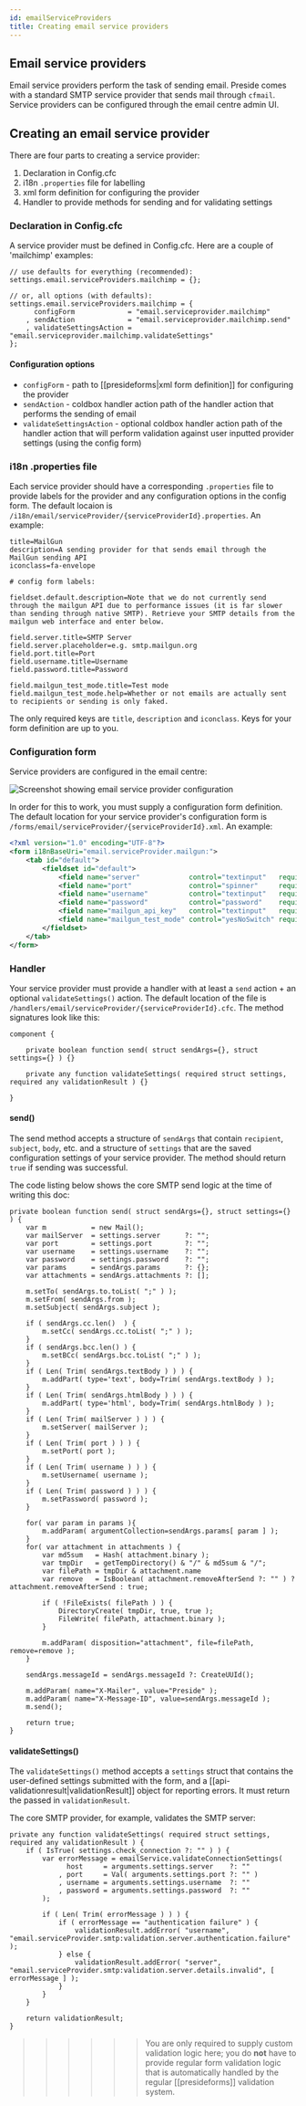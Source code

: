 ```yaml
---
id: emailServiceProviders
title: Creating email service providers
---
```


## Email service providers

Email service providers perform the task of sending email. Preside comes with a standard SMTP service provider that sends mail through `cfmail`. Service providers can be configured through the email centre admin UI.

## Creating an email service provider

There are four parts to creating a service provider:

1. Declaration in Config.cfc
2. i18n `.properties` file for labelling
3. xml form definition for configuring the provider
4. Handler to provide methods for sending and for validating settings

### Declaration in Config.cfc

A service provider must be defined in Config.cfc. Here are a couple of 'mailchimp' examples:

```luceescript
// use defaults for everything (recommended):
settings.email.serviceProviders.mailchimp = {};

// or, all options (with defaults):
settings.email.serviceProviders.mailchimp = {
      configForm             = "email.serviceprovider.mailchimp"
    , sendAction             = "email.serviceprovider.mailchimp.send"
    , validateSettingsAction = "email.serviceprovider.mailchimp.validateSettings"
};
```

#### Configuration options

* `configForm` - path to [[presideforms|xml form definition]] for configuring the provider
* `sendAction` - coldbox handler action path of the handler action that performs the sending of email
* `validateSettingsAction` - optional coldbox handler action path of the handler action that will perform validation against user inputted provider settings (using the config form)

### i18n .properties file

Each service provider should have a corresponding `.properties` file to provide labels for the provider and any configuration options in the config form. The default locaion is `/i18n/email/serviceProvider/{serviceProviderId}.properties`. An example:

```properties
title=MailGun
description=A sending provider for that sends email through the MailGun sending API
iconclass=fa-envelope

# config form labels:

fieldset.default.description=Note that we do not currently send through the mailgun API due to performance issues (it is far slower than sending through native SMTP). Retrieve your SMTP details from the mailgun web interface and enter below.

field.server.title=SMTP Server
field.server.placeholder=e.g. smtp.mailgun.org
field.port.title=Port
field.username.title=Username
field.password.title=Password

field.mailgun_test_mode.title=Test mode
field.mailgun_test_mode.help=Whether or not emails are actually sent to recipients or sending is only faked.

```

The only required keys are `title`, `description` and `iconclass`. Keys for your form definition are up to you.

### Configuration form

Service providers are configured in the email centre:


![Screenshot showing email service provider configuration](images/screenshots/emailServiceProviderSettings.png)


In order for this to work, you must supply a configuration form definition. The default location for your service provider's configuration form is `/forms/email/serviceProvider/{serviceProviderId}.xml`. An example:

```xml
<?xml version="1.0" encoding="UTF-8"?>
<form i18nBaseUri="email.serviceProvider.mailgun:">
    <tab id="default">
        <fieldset id="default">
            <field name="server"            control="textinput"   required="false" default="smtp.mailgun.org" />
            <field name="port"              control="spinner"     required="false" default="587" minvalue="1" maxValue="99999" />
            <field name="username"          control="textinput"   required="false" />
            <field name="password"          control="password"    required="false" outputSavedValue="true" />
            <field name="mailgun_api_key"   control="textinput"   required="false" />
            <field name="mailgun_test_mode" control="yesNoSwitch" required="false" />
        </fieldset>
    </tab>
</form>
```

### Handler

Your service provider must provide a handler with at least a `send` action + an optional `validateSettings()` action. The default location of the file is `/handlers/email/serviceProvider/{serviceProviderId}.cfc`. The method signatures look like this:

```luceescript
component {

    private boolean function send( struct sendArgs={}, struct settings={} ) {}

    private any function validateSettings( required struct settings, required any validationResult ) {}

}
```

#### send()

The send method accepts a structure of `sendArgs` that contain `recipient`, `subject`, `body`, etc. and a structure of `settings` that are the saved configuration settings of your service provider. The method should return `true` if sending was successful.

The code listing below shows the core SMTP send logic at the time of writing this doc:

```luceescript
private boolean function send( struct sendArgs={}, struct settings={} ) {
    var m           = new Mail();
    var mailServer  = settings.server      ?: "";
    var port        = settings.port        ?: "";
    var username    = settings.username    ?: "";
    var password    = settings.password    ?: "";
    var params      = sendArgs.params      ?: {};
    var attachments = sendArgs.attachments ?: [];

    m.setTo( sendArgs.to.toList( ";" ) );
    m.setFrom( sendArgs.from );
    m.setSubject( sendArgs.subject );

    if ( sendArgs.cc.len()  ) {
        m.setCc( sendArgs.cc.toList( ";" ) );
    }
    if ( sendArgs.bcc.len() ) {
        m.setBCc( sendArgs.bcc.toList( ";" ) );
    }
    if ( Len( Trim( sendArgs.textBody ) ) ) {
        m.addPart( type='text', body=Trim( sendArgs.textBody ) );
    }
    if ( Len( Trim( sendArgs.htmlBody ) ) ) {
        m.addPart( type='html', body=Trim( sendArgs.htmlBody ) );
    }
    if ( Len( Trim( mailServer ) ) ) {
        m.setServer( mailServer );
    }
    if ( Len( Trim( port ) ) ) {
        m.setPort( port );
    }
    if ( Len( Trim( username ) ) ) {
        m.setUsername( username );
    }
    if ( Len( Trim( password ) ) ) {
        m.setPassword( password );
    }

    for( var param in params ){
        m.addParam( argumentCollection=sendArgs.params[ param ] );
    }
    for( var attachment in attachments ) {
        var md5sum   = Hash( attachment.binary );
        var tmpDir   = getTempDirectory() & "/" & md5sum & "/";
        var filePath = tmpDir & attachment.name
        var remove   = IsBoolean( attachment.removeAfterSend ?: "" ) ? attachment.removeAfterSend : true;

        if ( !FileExists( filePath ) ) {
            DirectoryCreate( tmpDir, true, true );
            FileWrite( filePath, attachment.binary );
        }

        m.addParam( disposition="attachment", file=filePath, remove=remove );
    }

    sendArgs.messageId = sendArgs.messageId ?: CreateUUId();

    m.addParam( name="X-Mailer", value="Preside" );
    m.addParam( name="X-Message-ID", value=sendArgs.messageId );
    m.send();

    return true;
}
```

#### validateSettings()

The `validateSettings()` method accepts a `settings` struct that contains the user-defined settings submitted with the form, and a [[api-validationresult|validationResult]] object for reporting errors. It must return the passed in `validationResult`.

The core SMTP provider, for example, validates the SMTP server:

```luceescript
private any function validateSettings( required struct settings, required any validationResult ) {
    if ( IsTrue( settings.check_connection ?: "" ) ) {
        var errorMessage = emailService.validateConnectionSettings(
              host     = arguments.settings.server    ?: ""
            , port     = Val( arguments.settings.port ?: "" )
            , username = arguments.settings.username  ?: ""
            , password = arguments.settings.password  ?: ""
        );

        if ( Len( Trim( errorMessage ) ) ) {
            if ( errorMessage == "authentication failure" ) {
                validationResult.addError( "username", "email.serviceProvider.smtp:validation.server.authentication.failure" );
            } else {
                validationResult.addError( "server", "email.serviceProvider.smtp:validation.server.details.invalid", [ errorMessage ] );
            }
        }
    }

    return validationResult;
}
```

>>>>>> You are only required to supply custom validation logic here; you do **not** have to provide regular form validation logic that is automatically handled by the regular [[presideforms]] validation system.


